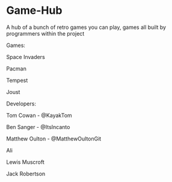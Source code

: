 # Game-Hub
A hub of a bunch of retro games you can play, games all built by programmers within the project

Games:

Space Invaders

Pacman

Tempest

Joust

Developers:

Tom Cowan - @KayakTom

Ben Sanger - @ItsIncanto

Matthew Oulton - @MatthewOultonGit

Ali

Lewis Muscroft

Jack Robertson
